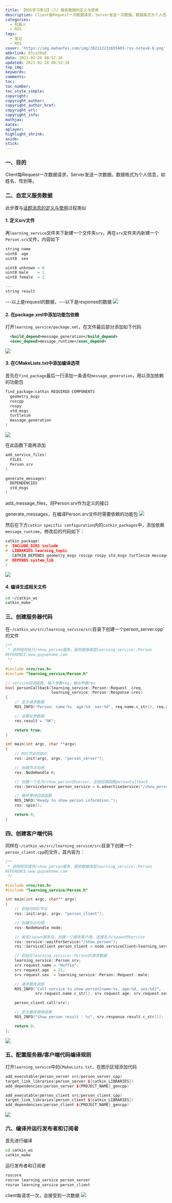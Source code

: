 ```yaml
---
title: 【ROS学习笔记】（八）服务数据的定义与使用
description: Client每Request一次数据请求，Server发送一次数据。数据格式为个人信息，如姓名、性别等。
categories:
  - 机器人
  - ROS
tags:
  - 笔记
  - ROS
cover: 'https://img.mahaofei.com/img/202112231655403-ros-notes8-8.png'
abbrlink: 65ca30a6
date: 2021-02-28 08:52:16
updated: 2021-02-28 08:52:16
top_img:
keywords:
comments:
toc:
toc_number:
toc_style_simple:
copyright:
copyright_author:
copyright_author_href:
copyright_url:
copyright_info:
mathjax:
katex:
aplayer:
highlight_shrink:
aside:
stick:
---
```


### 一、目的

Client每Request一次数据请求，Server发送一次数据。数据格式为个人信息，如姓名、性别等。

### 二、自定义服务数据

此步骤与[话题消息的定义与使用](https://blog.csdn.net/weixin_44543463/article/details/114108345)过程类似

#### 1. 定义srv文件

再`learning_service`文件夹下新建一个文件夹`srv`，再在`srv`文件夹内新建一个`Person.srv`文件，内容如下

```c++
string name
uint8  age
uint8  sex

uint8 unknown = 0
uint8 male    = 1
uint8 female  = 2

---
string result
```

---以上是request的数据，---以下是response的数据
![](https://img.mahaofei.com/img/202112231654771-ros-notes8-1.png)

#### 2. 在package.xml中添加功能包依赖

打开`learning_service/package.xml`，在文件最后部分添加如下代码

```xml
  <build_depend>message_generation</build_depend>
  <exec_depend>message_runtime</exec_depend>
```
![](https://img.mahaofei.com/img/202112231654282-ros-notes8-2.png)

#### 3. 在CMakeLists.txt中添加编译选项

首先在`find_package`最后一行添加一条语句`message_generation`，用以添加依赖的功能包

```c++
find_package(catkin REQUIRED COMPONENTS
  geometry_msgs
  roscpp
  rospy
  std_msgs
  turtlesim
  message_generation
)
```
![](https://img.mahaofei.com/img/202112231654047-ros-notes8-3.png)

在此函数下面再添加

```c++
add_service_files(
  FILES
  Person.srv
)

generate_messages(
  DEPENDENCIES
  std_msgs
)
```

add_message_files，将Person.srv作为定义的接口

generate_messages，在编译Person.srv文件时需要依赖的功能包
![](https://img.mahaofei.com/img/202112231654750-ros-notes8-4.png)


然后在下方`catkin specific configuration`内的`catkin_packages`中，添加依赖`message_runtime`，修改后的代码如下：

```c++
catkin_package(
#  INCLUDE_DIRS include
#  LIBRARIES learning_topic
   CATKIN_DEPENDS geometry_msgs roscpp rospy std_msgs turtlesim message_runtime
#  DEPENDS system_lib
)
```
![](https://img.mahaofei.com/img/202112231655676-ros-notes8-5.png)

#### 4. 编译生成相关文件

```bash
cd ~/catkin_ws
catkin_make
```

### 三、创建服务器代码

在`~/catkin_ws/src/learning_service/src`目录下创建一个person_server.cpp`的文件

```c++
/**
 * 该例程将执行/show_person服务，服务数据类型learning_service::Person
REFERENCE:www.guyuehome.com
 */
 
#include <ros/ros.h>
#include "learning_service/Person.h"

// service回调函数，输入参数req，输出参数res
bool personCallback(learning_service::Person::Request  &req,
         			learning_service::Person::Response &res)
{
    // 显示请求数据
    ROS_INFO("Person: name:%s  age:%d  sex:%d", req.name.c_str(), req.age, req.sex);

	// 设置反馈数据
	res.result = "OK";

    return true;
}

int main(int argc, char **argv)
{
    // ROS节点初始化
    ros::init(argc, argv, "person_server");

    // 创建节点句柄
    ros::NodeHandle n;

    // 创建一个名为/show_person的server，注册回调函数personCallback
    ros::ServiceServer person_service = n.advertiseService("/show_person", personCallback);

    // 循环等待回调函数
    ROS_INFO("Ready to show person informtion.");
    ros::spin();

    return 0;
}
```

### 四、创建客户端代码

同样在`~/catkin_ws/src/learning_service/src`目录下创建一个`person_client.cpp`的文件，其内容为：

```c++
/**
 * 该例程将请求/show_person服务，服务数据类型learning_service::Person
REFERENCE:www.guyuehome.com
 */

#include <ros/ros.h>
#include "learning_service/Person.h"

int main(int argc, char** argv)
{
    // 初始化ROS节点
	ros::init(argc, argv, "person_client");

    // 创建节点句柄
	ros::NodeHandle node;

    // 发现/spawn服务后，创建一个服务客户端，连接名为/spawn的service
	ros::service::waitForService("/show_person");
	ros::ServiceClient person_client = node.serviceClient<learning_service::Person>("/show_person");

    // 初始化learning_service::Person的请求数据
	learning_service::Person srv;
	srv.request.name = "Huffie";
	srv.request.age  = 21;
	srv.request.sex  = learning_service::Person::Request::male;

    // 请求服务调用
	ROS_INFO("Call service to show person[name:%s, age:%d, sex:%d]", 
			 srv.request.name.c_str(), srv.request.age, srv.request.sex);

	person_client.call(srv);

	// 显示服务调用结果
	ROS_INFO("Show person result : %s", srv.response.result.c_str());

	return 0;
};
```
![](https://img.mahaofei.com/img/202112231655990-ros-notes8-6.png)

### 五、配置服务器/客户端代码编译规则

打开`learning_service`中的`CMakeLists.txt`，在图示区域添加代码

```c++
add_executable(person_server src/person_server.cpp)
target_link_libraries(person_server ${catkin_LIBRARIES})
add_dependencies(person_server ${PROJECT_NAME}_gencpp)

add_executable(person_client src/person_client.cpp)
target_link_libraries(person_client ${catkin_LIBRARIES})
add_dependencies(person_client ${PROJECT_NAME}_gencpp)
```
![](https://img.mahaofei.com/img/202112231655263-ros-notes8-7.png)

### 六、编译并运行发布者和订阅者

首先进行编译

```bash
cd catkin_ws
catkin_make
```

运行发布者和订阅者

```bash
roscore
rosrun learning_service person_server
rosrun learning_service person_client
```

client每请求一次，会接受到一次数据
![](https://img.mahaofei.com/img/202112231655403-ros-notes8-8.png)